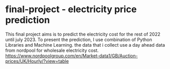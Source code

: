# final-project - electricity price prediction
This final project aims is to predict the electricity cost for the rest of 2022 until july 2023. To present the prediction, I use combination of Python Libraries and Machine Learning.
the data that i collect use a day ahead data from nordpool for wholesale electricity cost.
https://www.nordpoolgroup.com/en/Market-data1/GB/Auction-prices/UK/Hourly/?view=table

